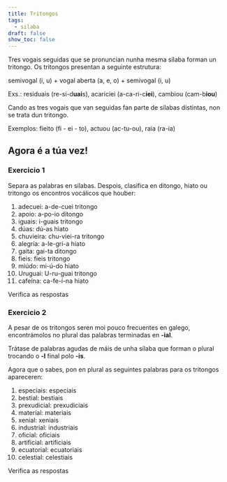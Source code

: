 ```yaml
---
title: Tritongos
tags:
  - silaba
draft: false
show_toc: false
---
```

Tres vogais seguidas que se pronuncian nunha mesma sílaba forman un tritongo. Os tritongos presentan a seguinte estrutura: 

<article>

semivogal (i, u) + vogal aberta (a, e, o) + semivogal (i, u)

Exs.: residuais (re-si-d**uai**s), acariciei (a-ca-ri-c**iei**), cambiou (cam-b**iou**)

</article>

Cando as tres vogais que van seguidas fan parte de sílabas distintas, non se trata dun tritongo. 

Exemplos: fieito (fi - ei - to), actuou (ac-tu-ou), raia (ra-ia) 

## Agora é a túa vez!

### Exercicio 1

Separa as palabras en sílabas. Despois, clasifica en ditongo, hiato ou tritongo os encontros vocálicos que houber:

1. adecuei: <e-answer readonly>a-de-cuei</e-answer> <e-answer readonly>tritongo</e-answer>
2. apoio: <e-answer>a-po-io</e-answer> <e-answer>ditongo</e-answer>
3. iguais: <e-answer>i-guais</e-answer> <e-answer>tritongo</e-answer>
4. dúas: <e-answer>dú-as</e-answer> <e-answer>hiato</e-answer> 
5. chuvieira: <e-answer>chu-viei-ra</e-answer> <e-answer>tritongo</e-answer>
6. alegría: <e-answer>a-le-grí-a</e-answer> <e-answer>hiato</e-answer>
7. gaita: <e-answer>gai-ta</e-answer> <e-answer>ditongo</e-answer>
8. fieis: <e-answer>fieis</e-answer> <e-answer>tritongo</e-answer>
9. miúdo: <e-answer>mi-ú-do</e-answer> <e-answer>hiato</e-answer>
10. Uruguai: <e-answer>U-ru-guai</e-answer> <e-answer>tritongo</e-answer>
11. cafeína: <e-answer>ca-fe-í-na</e-answer> <e-answer>hiato</e-answer>

<e-validate>Verifica as respostas</e-validate>

### Exercicio 2

A pesar de os tritongos seren moi pouco frecuentes en galego, encontrámolos no plural das palabras terminadas en **\-ial**.

Trátase de palabras agudas de máis de unha sílaba que forman o plural trocando o **\-l** final polo **\-is**.

Agora que o sabes, pon en plural as seguintes palabras para os tritongos apareceren:

1. especiais: <e-answer readonly>especiais</e-answer> 
2. bestial: <e-answer>bestiais</e-answer>
3. prexudicial: <e-answer>prexudiciais</e-answer>
4. material: <e-answer>materiais</e-answer>
5. xenial: <e-answer>xeniais</e-answer>
6. industrial: <e-answer>industriais</e-answer>
7. oficial: <e-answer>oficiais</e-answer>
8. artificial: <e-answer>artificiais</e-answer>
9. ecuatorial: <e-answer>ecuatoriais</e-answer>
10. celestial: <e-answer>celestiais</e-answer>

<e-validate>Verifica as respostas</e-validate>